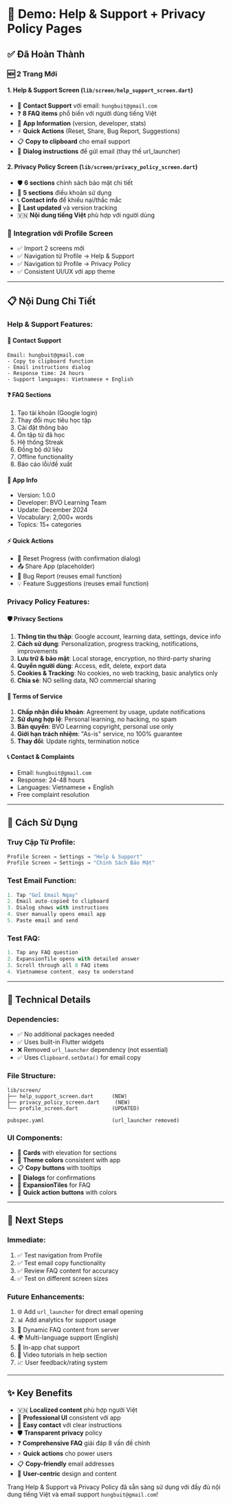 # 📱 Demo: Help & Support + Privacy Policy Pages

## ✅ Đã Hoàn Thành

### 🆕 **2 Trang Mới**

#### 1. **Help & Support Screen** (`lib/screen/help_support_screen.dart`)
- 📧 **Contact Support** với email: `hungbuit@gmail.com`
- ❓ **8 FAQ items** phổ biến với người dùng tiếng Việt
- 📱 **App Information** (version, developer, stats)  
- ⚡ **Quick Actions** (Reset, Share, Bug Report, Suggestions)
- 📋 **Copy to clipboard** cho email support
- 💬 **Dialog instructions** để gửi email (thay thế url_launcher)

#### 2. **Privacy Policy Screen** (`lib/screen/privacy_policy_screen.dart`)
- 🛡️ **6 sections** chính sách bảo mật chi tiết
- 📜 **5 sections** điều khoản sử dụng
- 📞 **Contact info** để khiếu nại/thắc mắc
- 📅 **Last updated** và version tracking
- 🇻🇳 **Nội dung tiếng Việt** phù hợp với người dùng

### 🔗 **Integration với Profile Screen**
- ✅ Import 2 screens mới
- ✅ Navigation từ Profile → Help & Support
- ✅ Navigation từ Profile → Privacy Policy  
- ✅ Consistent UI/UX với app theme

---

## 📋 **Nội Dung Chi Tiết**

### Help & Support Features:

#### 📧 **Contact Support**
```
Email: hungbuit@gmail.com
- Copy to clipboard function
- Email instructions dialog
- Response time: 24 hours
- Support languages: Vietnamese + English
```

#### ❓ **FAQ Sections**
1. Tạo tài khoản (Google login)
2. Thay đổi mục tiêu học tập
3. Cài đặt thông báo
4. Ôn tập từ đã học
5. Hệ thống Streak
6. Đồng bộ dữ liệu
7. Offline functionality  
8. Báo cáo lỗi/đề xuất

#### 📱 **App Info**
- Version: 1.0.0
- Developer: BVO Learning Team
- Update: December 2024
- Vocabulary: 2,000+ words
- Topics: 15+ categories

#### ⚡ **Quick Actions**
- 🔄 Reset Progress (with confirmation dialog)
- 📤 Share App (placeholder)
- 🐛 Bug Report (reuses email function)
- 💡 Feature Suggestions (reuses email function)

### Privacy Policy Features:

#### 🛡️ **Privacy Sections**
1. **Thông tin thu thập**: Google account, learning data, settings, device info
2. **Cách sử dụng**: Personalization, progress tracking, notifications, improvements
3. **Lưu trữ & bảo mật**: Local storage, encryption, no third-party sharing
4. **Quyền người dùng**: Access, edit, delete, export data
5. **Cookies & Tracking**: No cookies, no web tracking, basic analytics only
6. **Chia sẻ**: NO selling data, NO commercial sharing

#### 📜 **Terms of Service**
1. **Chấp nhận điều khoản**: Agreement by usage, update notifications
2. **Sử dụng hợp lệ**: Personal learning, no hacking, no spam
3. **Bản quyền**: BVO Learning copyright, personal use only
4. **Giới hạn trách nhiệm**: "As-is" service, no 100% guarantee
5. **Thay đổi**: Update rights, termination notice

#### 📞 **Contact & Complaints**
- Email: `hungbuit@gmail.com`
- Response: 24-48 hours
- Languages: Vietnamese + English
- Free complaint resolution

---

## 🎯 **Cách Sử Dụng**

### Truy Cập Từ Profile:
```dart
Profile Screen → Settings → "Help & Support" 
Profile Screen → Settings → "Chính Sách Bảo Mật"
```

### Test Email Function:
```dart
1. Tap "Gửi Email Ngay"
2. Email auto-copied to clipboard  
3. Dialog shows with instructions
4. User manually opens email app
5. Paste email and send
```

### Test FAQ:
```dart
1. Tap any FAQ question
2. ExpansionTile opens with detailed answer
3. Scroll through all 8 FAQ items
4. Vietnamese content, easy to understand
```

---

## 🔧 **Technical Details**

### Dependencies:
- ✅ No additional packages needed
- ✅ Uses built-in Flutter widgets
- ❌ Removed `url_launcher` dependency (not essential)
- ✅ Uses `Clipboard.setData()` for email copy

### File Structure:
```
lib/screen/
├── help_support_screen.dart      (NEW)
├── privacy_policy_screen.dart     (NEW) 
└── profile_screen.dart           (UPDATED)

pubspec.yaml                      (url_launcher removed)
```

### UI Components:
- 📱 **Cards** with elevation for sections
- 🎨 **Theme colors** consistent with app
- 📋 **Copy buttons** with tooltips
- 💬 **Dialogs** for confirmations
- 📄 **ExpansionTiles** for FAQ
- 🎯 **Quick action buttons** with colors

---

## 🚀 **Next Steps**

### Immediate:
1. ✅ Test navigation from Profile
2. ✅ Test email copy functionality
3. ✅ Review FAQ content for accuracy
4. ✅ Test on different screen sizes

### Future Enhancements:
1. 🌐 Add `url_launcher` for direct email opening
2. 📊 Add analytics for support usage
3. 🔄 Dynamic FAQ content from server
4. 🌍 Multi-language support (English)
5. 📱 In-app chat support
6. 🎥 Video tutorials in help section
7. 📈 User feedback/rating system

---

## ✨ **Key Benefits**

- 🇻🇳 **Localized content** phù hợp người Việt
- 📱 **Professional UI** consistent với app
- 📧 **Easy contact** với clear instructions  
- 🛡️ **Transparent privacy** policy
- ❓ **Comprehensive FAQ** giải đáp 8 vấn đề chính
- ⚡ **Quick actions** cho power users
- 📋 **Copy-friendly** email addresses
- 🎯 **User-centric** design and content

Trang Help & Support và Privacy Policy đã sẵn sàng sử dụng với đầy đủ nội dung tiếng Việt và email support `hungbuit@gmail.com`!
